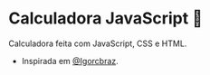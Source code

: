 # Calculadora JavaScript 📏


Calculadora feita com JavaScript, CSS e HTML.
- Inspirada em [@Igorcbraz](https://github.com/Igorcbraz/Calculadora).
